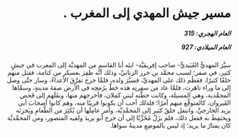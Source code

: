 <h1 dir="rtl">مسير جيش المهدي إلى المغرب .</h1>

<h5 dir="rtl">العام الهجري:  315

العام الميلادي: 927

</h5>

<p dir="rtl">سيَّرَ المهديُّ العُبَيديُّ- صاحب إفريقيَّة- ابنَه أبا القاسم من المهديَّة إلى المغرب في جيشٍ كثير، في صفر؛ لسبب محمَّد بن خرز الزناتيِّ، وذلك أنَّه ظفِرَ بعسكر من كتامة، فقتل منهم خلقًا كثيرًا، فعَظُم ذلك على المهديِّ، فسيَّرَ ولده، فلمَّا خرج تفرَّقَ الأعداءُ، وسار حتَّى وصل إلى ما وراء تاهَرت، فلمَّا عاد من سفرتِه هذه خطَّ برُمحِه في الأرض صفةَ مدينةٍ، وسمَّاها المحمَّدية، وهي المسيلة، وكانت خطَّته لبني كملان، فأخرجهم منها، ونقَلَهم إلى فَحص القَيروان، كالمتوقِّع منهم أمرًا؛ فلذلك أحب أن يكونوا قريبًا منه، وهم كانوا أصحابَ أبي يزيد الخارجيِّ، وانتقل خلقٌ كثير إلى المحمَّديَّة، وأمر عامِلَها أن يُكثِرَ من الطَّعامِ ويَخزِنَه ويحتفِظَ به ففعل ذلك، فلم يزَلْ مُخَزَّنًا إلى أن خرج أبو يزيدَ ولقيه المنصور، ومن المحمَّديَّة كان يمتارُ ما يريد؛ إذ ليس بالموضِعِ مدينةٌ سواها.</p></br>

